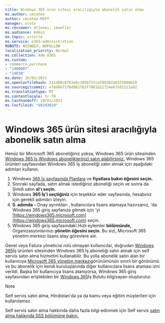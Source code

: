 ```yaml
---
title: Windows 365 ürün sitesi aracılığıyla abonelik satın alma
ms.author: cmcatee
author: cmcatee-MSFT
manager: scotv
ms.reviewer: drjones, jmueller
ms.audience: Admin
ms.topic: article
ms.service: o365-administration
ROBOTS: NOINDEX, NOFOLLOW
localization_priority: Normal
ms.collection: Adm_O365
ms.custom:
- commerce_purchase
- "1400007"
- "14030"
ms.date: 10/01/2021
ms.openlocfilehash: 111d88c8f63e8c105b75fcaf89302a63f5809628
ms.sourcegitcommit: ef8d6b71fbd962fb3f7081b21724e67a91111a92
ms.translationtype: MT
ms.contentlocale: tr-TR
ms.lasthandoff: 10/01/2021
ms.locfileid: "60243629"
---
```

# <a name="buy-subscriptions-through-the-windows-365-products-site"></a>Windows 365 ürün sitesi aracılığıyla abonelik satın alma

Henüz bir Microsoft 365 aboneliğiniz yoksa, Windows 365 ürün sitesinden [Windows 365 İş Windows aboneliklerinizi satın alabilirsiniz.](https://www.microsoft.com/windows-365/business/compare-plans-pricing?rtc=1) Windows 365 ürünleri sayfasından Windows 365 İş aboneliği satın almak için aşağıdaki adımları kullanın.

1. Windows [365 İş sayfasında Planlara](https://www.microsoft.com/windows-365/business?rtc=1) ve **fiyatlara bakın öğesini seçin.**
2. Sonraki sayfada, satın almak istediğiniz aboneliği seçin ve sonra da Şimdi satın **al'ı seçin.**
3. Windows **365 İş'i seçtiğiniz** için teşekkür eder sayfasında, hesabınız için gerekli adımları izleyin.
4. **5. adımda -** Onay ayrıntıları , kullanıcılara lisans atamaya  hazırsanız, 'da Windows 365 giriş sayfanıza gitmek için 'yi [https://windows365.microsoft.com](https://windows365.microsoft.com) seçin.
5. Windows 365 giriş sayfasındaki Hızlı eylemler **bölümünde,** Organizasyonlarınızı **yönetin öğesini seçin.** Bu sizi, Microsoft 365 yönetim merkezi lisans atay görevlere alır.

Genel veya Fatura yöneticisi rolü olmayan kullanıcılar, doğrudan [Windows 365](https://www.microsoft.com/windows-365/business?rtc=1)İş ürünleri sitesinden Windows 365 İş aboneliği satın almak için self servis satın alma hizmetini kullanabilir. Bu yolla abonelik satın alan bir kullanıcıya [Microsoft 365 yönetim merkezi](https://go.microsoft.com/fwlink/p/?linkid=2024339)görünümünün sınırlı bir görünümü ve bu abonelik için kendi kuruluşlarında diğer kullanıcılara lisans ataması izni verildi. Başka bir kullanıcıya lisans atanıyorsa, Windows 365 giriş sayfasından erişilebilen bir [Windows 365](https://windows365.microsoft.com/)İş Bulutu bilgisayarı oluşturulur.

> [!NOTE]
> Self servis satın alma, Hindistan'da ya da kamu veya eğitim müşterileri için kullanılamaz.

Self servis satın alma hakkında daha fazla bilgi edinmek için Self servis [satın alma hakkında SSS bölümüne bakın.](https://docs.microsoft.com/microsoft-365/commerce/subscriptions/self-service-purchase-faq)
